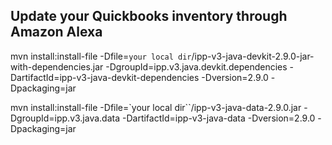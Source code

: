 ## Update your Quickbooks inventory through Amazon Alexa

mvn install:install-file -Dfile=`your local dir`/ipp-v3-java-devkit-2.9.0-jar-with-dependencies.jar -DgroupId=ipp.v3.java.devkit.dependencies -DartifactId=ipp-v3-java-devkit-dependencies -Dversion=2.9.0 -Dpackaging=jar

mvn install:install-file -Dfile=`your local dir``/ipp-v3-java-data-2.9.0.jar -DgroupId=ipp.v3.java.data -DartifactId=ipp-v3-java-data -Dversion=2.9.0 -Dpackaging=jar